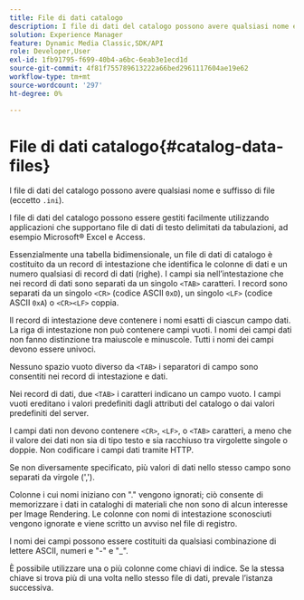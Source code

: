 ```yaml
---
title: File di dati catalogo
description: I file di dati del catalogo possono avere qualsiasi nome e suffisso di file (eccetto .ini).
solution: Experience Manager
feature: Dynamic Media Classic,SDK/API
role: Developer,User
exl-id: 1fb91795-f699-40b4-a6bc-6eab3e1ecd1d
source-git-commit: 4f81f755789613222a66bed2961117604ae19e62
workflow-type: tm+mt
source-wordcount: '297'
ht-degree: 0%

---
```


# File di dati catalogo{#catalog-data-files}

I file di dati del catalogo possono avere qualsiasi nome e suffisso di file (eccetto `.ini`).

I file di dati del catalogo possono essere gestiti facilmente utilizzando applicazioni che supportano file di dati di testo delimitati da tabulazioni, ad esempio Microsoft® Excel e Access.

Essenzialmente una tabella bidimensionale, un file di dati di catalogo è costituito da un record di intestazione che identifica le colonne di dati e un numero qualsiasi di record di dati (righe). I campi sia nell’intestazione che nei record di dati sono separati da un singolo `<TAB>` caratteri. I record sono separati da un singolo `<CR>` (codice ASCII `0xD`), un singolo `<LF>` (codice ASCII `0xA`) o `<CR><LF>` coppia.

Il record di intestazione deve contenere i nomi esatti di ciascun campo dati. La riga di intestazione non può contenere campi vuoti. I nomi dei campi dati non fanno distinzione tra maiuscole e minuscole. Tutti i nomi dei campi devono essere univoci.

Nessuno spazio vuoto diverso da `<TAB>` i separatori di campo sono consentiti nei record di intestazione e dati.

Nei record di dati, due `<TAB>` i caratteri indicano un campo vuoto. I campi vuoti ereditano i valori predefiniti dagli attributi del catalogo o dai valori predefiniti del server.

I campi dati non devono contenere `<CR>`, `<LF>`, o `<TAB>` caratteri, a meno che il valore dei dati non sia di tipo testo e sia racchiuso tra virgolette singole o doppie. Non codificare i campi dati tramite HTTP.

Se non diversamente specificato, più valori di dati nello stesso campo sono separati da virgole (&#39;,&#39;).

Colonne i cui nomi iniziano con &quot;.&quot; vengono ignorati; ciò consente di memorizzare i dati in cataloghi di materiali che non sono di alcun interesse per Image Rendering. Le colonne con nomi di intestazione sconosciuti vengono ignorate e viene scritto un avviso nel file di registro.

I nomi dei campi possono essere costituiti da qualsiasi combinazione di lettere ASCII, numeri e &quot;-&quot; e &quot;_&quot;.

È possibile utilizzare una o più colonne come chiavi di indice. Se la stessa chiave si trova più di una volta nello stesso file di dati, prevale l’istanza successiva.
